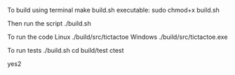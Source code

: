 To build using terminal make build.sh executable:
sudo chmod+x build.sh

Then run the script
./build.sh

To run the code
Linux
./build/src/tictactoe
Windows
./build/src/tictactoe.exe

To run tests
./build.sh
cd build/test
ctest

yes2
